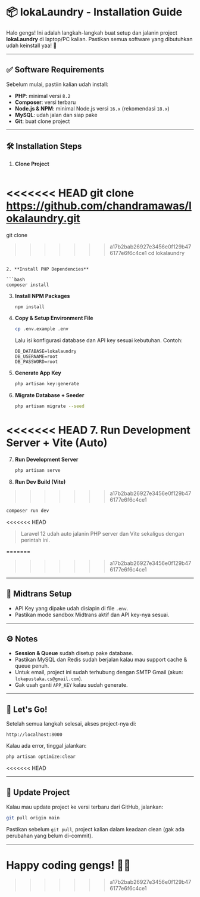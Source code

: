 # 📦 lokaLaundry - Installation Guide

Halo gengs! Ini adalah langkah-langkah buat setup dan jalanin project **lokaLaundry** di laptop/PC kalian. Pastikan semua software yang dibutuhkan udah keinstall yaa! 🚀

---

## ✅ Software Requirements

Sebelum mulai, pastiin kalian udah install:

* **PHP**: minimal versi `8.2`
* **Composer**: versi terbaru
* **Node.js & NPM**: minimal Node.js versi `16.x` (rekomendasi `18.x`)
* **MySQL**: udah jalan dan siap pake
* **Git**: buat clone project

---

## 🛠️ Installation Steps

1. **Clone Project**

   ```bash
<<<<<<< HEAD
   git clone https://github.com/chandramawas/lokalaundry.git
=======
   git clone <repo-url>
>>>>>>> a17b2bab26927e3456e0f129b476177e6f6c4ce1
   cd lokalaundry
   ```

2. **Install PHP Dependencies**

   ```bash
   composer install
   ```

3. **Install NPM Packages**

   ```bash
   npm install
   ```

4. **Copy & Setup Environment File**

   ```bash
   cp .env.example .env
   ```

   Lalu isi konfigurasi database dan API key sesuai kebutuhan.
   Contoh:

   ```env
   DB_DATABASE=lokalaundry
   DB_USERNAME=root
   DB_PASSWORD=root
   ```

5. **Generate App Key**

   ```bash
   php artisan key:generate
   ```

6. **Migrate Database + Seeder**

   ```bash
   php artisan migrate --seed
   ```

<<<<<<< HEAD
7. **Run Development Server + Vite (Auto)**
=======
7. **Run Development Server**

   ```bash
   php artisan serve
   ```

8. **Run Dev Build (Vite)**
>>>>>>> a17b2bab26927e3456e0f129b476177e6f6c4ce1

   ```bash
   composer run dev
   ```

<<<<<<< HEAD
   > Laravel 12 udah auto jalanin PHP server dan Vite sekaligus dengan perintah ini.

=======
>>>>>>> a17b2bab26927e3456e0f129b476177e6f6c4ce1
---

## 🔑 Midtrans Setup

* API Key yang dipake udah disiapin di file `.env`.
* Pastikan mode sandbox Midtrans aktif dan API key-nya sesuai.

---

## ⚙️ Notes

* **Session & Queue** sudah disetup pake database.
* Pastikan MySQL dan Redis sudah berjalan kalau mau support cache & queue penuh.
* Untuk email, project ini sudah terhubung dengan SMTP Gmail (akun: `lokapustaka.cs@gmail.com`).
* Gak usah ganti `APP_KEY` kalau sudah generate.

---

## 🚀 Let's Go!

Setelah semua langkah selesai, akses project-nya di:

```
http://localhost:8000
```

Kalau ada error, tinggal jalankan:

```bash
php artisan optimize:clear
```
<<<<<<< HEAD

---

## 🔗 Update Project

Kalau mau update project ke versi terbaru dari GitHub, jalankan:

```bash
git pull origin main
```

Pastikan sebelum `git pull`, project kalian dalam keadaan clean (gak ada perubahan yang belum di-commit).

---

Happy coding gengs! 🚀💪
=======
>>>>>>> a17b2bab26927e3456e0f129b476177e6f6c4ce1
